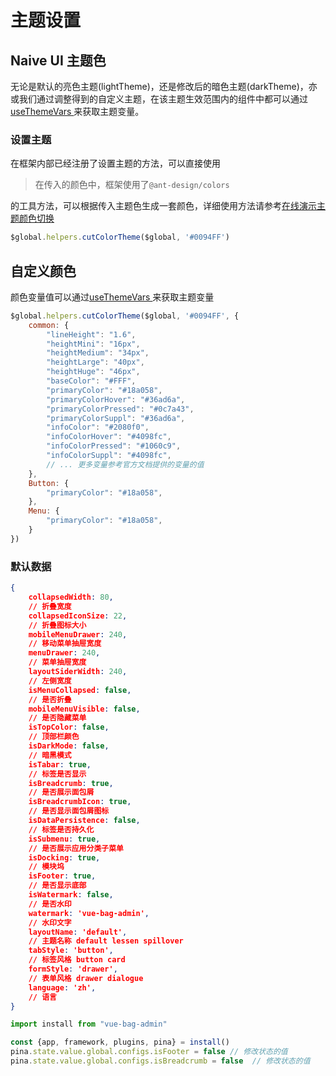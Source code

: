 # 主题设置

## Naive UI 主题色

无论是默认的亮色主题(lightTheme)，还是修改后的暗色主题(darkTheme)，亦或我们通过调整得到的自定义主题，在该主题生效范围内的组件中都可以通过
[useThemeVars ](https://www.naiveui.com/zh-CN/os-theme/docs/theme#use-theme-vars) 来获取主题变量。

### 设置主题

在框架内部已经注册了设置主题的方法，可以直接使用

> 在传入的颜色中，框架使用了`@ant-design/colors`
>
的工具方法，可以根据传入主题色生成一套颜色，详细使用方法请参考[在线演示主题颜色切换](https://github.liubing.me/naive-ui-change-theme/)

```javascript
$global.helpers.cutColorTheme($global, '#0094FF')
```

## 自定义颜色

颜色变量值可以通过[useThemeVars ](https://www.naiveui.com/zh-CN/os-theme/docs/theme#use-theme-vars) 来获取主题变量

```javascript
$global.helpers.cutColorTheme($global, '#0094FF', {
    common: {
        "lineHeight": "1.6",
        "heightMini": "16px",
        "heightMedium": "34px",
        "heightLarge": "40px",
        "heightHuge": "46px",
        "baseColor": "#FFF",
        "primaryColor": "#18a058",
        "primaryColorHover": "#36ad6a",
        "primaryColorPressed": "#0c7a43",
        "primaryColorSuppl": "#36ad6a",
        "infoColor": "#2080f0",
        "infoColorHover": "#4098fc",
        "infoColorPressed": "#1060c9",
        "infoColorSuppl": "#4098fc",
        // ... 更多变量参考官方文档提供的变量的值
    },
    Button: {
        "primaryColor": "#18a058",
    },
    Menu: {
        "primaryColor": "#18a058",
    }
})
```

### 默认数据

```json
{
    collapsedWidth: 80,
    // 折叠宽度
    collapsedIconSize: 22,
    // 折叠图标大小
    mobileMenuDrawer: 240,
    // 移动菜单抽屉宽度
    menuDrawer: 240,
    // 菜单抽屉宽度
    layoutSiderWidth: 240,
    // 左侧宽度
    isMenuCollapsed: false,
    // 是否折叠
    mobileMenuVisible: false,
    // 是否隐藏菜单
    isTopColor: false,
    // 顶部栏颜色
    isDarkMode: false,
    // 暗黑模式
    isTabar: true,
    // 标签是否显示
    isBreadcrumb: true,
    // 是否展示面包屑
    isBreadcrumbIcon: true,
    // 是否显示面包屑图标
    isDataPersistence: false,
    // 标签是否持久化
    isSubmenu: true,
    // 是否展示应用分类子菜单
    isDocking: true,
    // 模块坞
    isFooter: true,
    // 是否显示底部
    isWatermark: false,
    // 是否水印
    watermark: 'vue-bag-admin',
    // 水印文字
    layoutName: 'default',
    // 主题名称 default lessen spillover
    tabStyle: 'button',
    // 标签风格 button card
    formStyle: 'drawer',
    // 表单风格 drawer dialogue
    language: 'zh',
    // 语言
}
```

```javascript
import install from "vue-bag-admin"

const {app, framework, plugins, pina} = install()
pina.state.value.global.configs.isFooter = false // 修改状态的值
pina.state.value.global.configs.isBreadcrumb = false  // 修改状态的值
```
